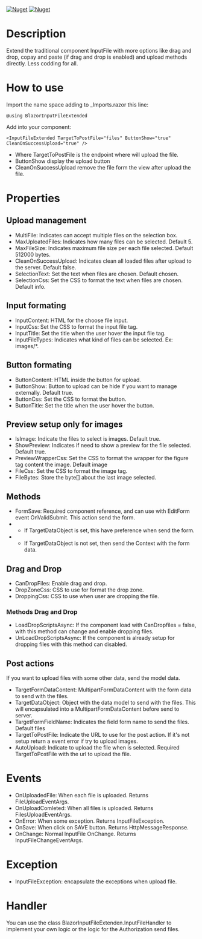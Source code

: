 [![Nuget](https://img.shields.io/nuget/v/BlazorInputFileExtended?style=for-the-badge)](https://www.nuget.org/packages/BlazorInputFileExtended)
[![Nuget](https://img.shields.io/nuget/dt/BlazorInputFileExtended?style=for-the-badge)](https://www.nuget.org/packages/BlazorInputFileExtended)

# Description
Extend the traditional component InputFile with more options like drag and drop, copay and paste (if drag and drop is enabled) and upload methods directly. Less codding for all.
# How to use
Import the name space adding to _Imports.razor this line:
```
@using BlazorInputFileExtended
```
Add into your component:
```
<InputFileExtended TargetToPostFile="files" ButtonShow="true" CleanOnSuccessUpload="true" />
```
* Where TargetToPostFile is the endpoint where will upload the file.
* ButtonShow display the upload button
* CleanOnSuccessUpload remove the file form the view after upload the file.
# Properties
## Upload management
* MultiFile: Indicates can accept multiple files on the selection box.
* MaxUploatedFiles: Indicates how many files can be selected. Default 5.
* MaxFileSize: Indicates maximum file size per each file selected. Default 512000 bytes.
* CleanOnSuccessUpload: Indicates clean all loaded files after upload to the server. Default false.
* SelectionText: Set the text when files are chosen. Default chosen.
* SelectionCss: Set the CSS to format the text when files are chosen. Default info.
## Input formating
* InputContent: HTML for the choose file input.
* InputCss: Set the CSS to format the input file tag.
* InputTitle: Set the title when the user hover the input file tag.
* InputFileTypes: Indicates what kind of files can be selected. Ex: images/*.
## Button formating
* ButtonContent: HTML inside the button for upload.
* ButtonShow: Button to upload can be hide if you want to manage externally. Default true.
* ButtonCss: Set the CSS to format the button.
* ButtonTitle: Set the title when the user hover the button.
## Preview setup only for images
* IsImage: Indicate the files to select is images. Default true.
* ShowPreview: Indicates if need to show a preview for the file selected. Default true.
* PreviewWrapperCss: Set the CSS to format the wrapper for the figure tag content the image. Default image
* FileCss: Set the CSS to format the image tag.
* FileBytes: Store the byte[] about the last image selected.
## Methods
* FormSave: Required component reference, and can use with EditForm event OnValidSubmit. This action send the form. 
* * If TargetDataObject is set, this have preference when send the form.
* * If TargetDataObject is not set, then send the Context with the form data.
## Drag and Drop
* CanDropFiles: Enable drag and drop.
* DropZoneCss: CSS to use for format the drop zone.
* DroppingCss: CSS to use when user are dropping the file.
### Methods Drag and Drop
* LoadDropScriptsAsync: If the component load with CanDropfiles = false, with this method can change and enable dropping files.
* UnLoadDropScriptsAsync: If the component is already setup for dropping files with this method can disabled.
## Post actions
If you want to upload files with some other data, send the model data.
* TargetFormDataContent: MultipartFormDataContent with the form data to send with the files.
* TargetDataObject: Object with the data model to send with the files. This will encapsulated into a MultipartFormDataContent before send to server.
* TargetFormFieldName: Indicates the field form name to send the files. Default files
* TargetToPostFile: Indicate the URL to use for the post action. If it's not setup return a event error if try to upload images.
* AutoUpload: Indicate to upload the file when is selected. Required TargetToPostFile with the url to upload the file.
# Events
* OnUploadedFile: When each file is uploaded. Returns FileUploadEventArgs.
* OnUploadComleted: When all files is uploaded. Returns FilesUploadEventArgs.
* OnError: When some exception. Returns InputFileException.
* OnSave: When click on SAVE button. Returns HttpMessageResponse.
* OnChange: Normal InputFile OnChange. Returns InputFileChangeEventArgs.
# Exception
* InputFileException: encapsulate the exceptions when upload file.
# Handler
You can use the class BlazorInputFileExtenden.InputFileHandler to implement your own logic or the logic for the Authorization send files.
